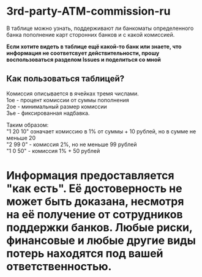 # 3rd-party-ATM-commission-ru
В таблице можно узнать, поддерживают ли банкоматы определенного банка пополнение карт сторонних банков и с какой комиссией.

**Если хотите видеть в таблице ещё какой-то банк или знаете, что информация не соответсвует действительности, прошу воспользоваться разделом Issues и поделиться со мной**

## Как пользоваться таблицей?  
Комиссия описывается в ячейках тремя числами.  
1ое - процент комиссии от суммы пополнения  
2ое - минимальный размер комиссии  
3ье - фиксированная надбавка.  

Таким образом:   
"1 20 10" означает комиссию в 1% от суммы + 10 рублей, но в сумме не меньше 20   
"2 99 0" - комиссия 2%, но не меньше 99 рублей  
"1 0 50" - комиссия 1% + 50 рублей  

# Информация предоставляется "как есть". Её достоверность не может быть доказана, несмотря на её получение от сотрудников поддержки банков. Любые риски, финансовые и любые другие виды потерь находятся под вашей ответственностью.
